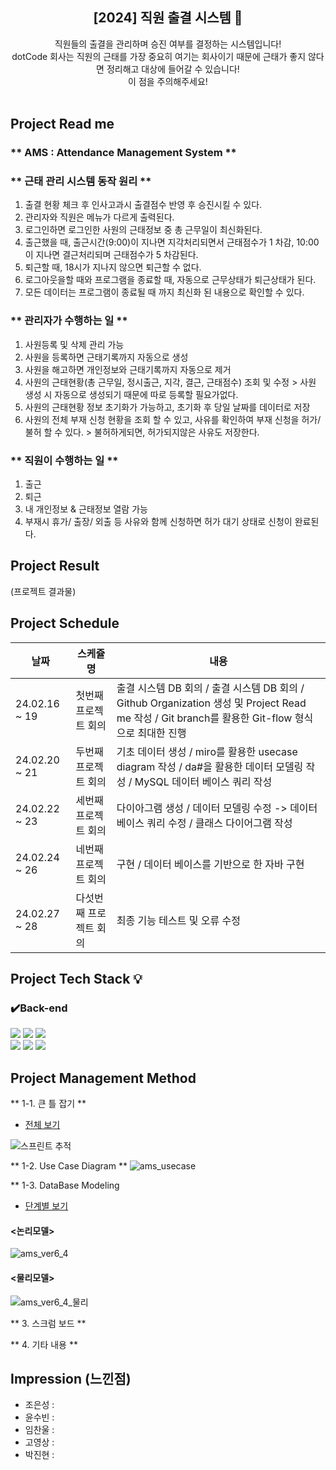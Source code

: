 <div align="center">
<h2>[2024] 직원 출결 시스템 📝</h2>
  직원들의 출결을 관리하며 승진 여부를 결정하는 시스템입니다!<br> dotCode 회사는 직원의 근태를 가장 중요히 여기는 회사이기 때문에 근태가 좋지 않다면 정리해고 대상에 들어갈 수 있습니다!<br> 이 점을 주의해주세요!<br><br>
</div>

## Project Read me
### ** AMS : Attendance Management System **
### ** 근태 관리 시스템 동작 원리 **
1. 출결 현황 체크 후 인사고과시 출결점수 반영 후 승진시킬 수 있다.
2. 관리자와 직원은 메뉴가 다르게 출력된다.
3. 로그인하면 로그인한 사원의 근태정보 중 총 근무일이 최신화된다.
4. 출근했을 때, 출근시간(9:00)이 지나면 지각처리되면서 근태점수가 1 차감, 10:00이 지나면 결근처리되며 근태점수가 5 차감된다.
5. 퇴근할 때, 18시가 지나지 않으면 퇴근할 수 없다.
6. 로그아웃을할 때와 프로그램을 종료할 때, 자동으로 근무상태가 퇴근상태가 된다.
7. 모든 데이터는 프로그램이 종료될 때 까지 최신화 된 내용으로 확인할 수 있다.

### ** 관리자가 수행하는 일 **
1. 사원등록 및 삭제 관리 가능
2. 사원을 등록하면 근태기록까지 자동으로 생성
3. 사원을 해고하면 개인정보와 근태기록까지 자동으로 제거
4. 사원의 근태현황(총 근무일, 정시출근, 지각, 결근, 근태점수) 조회 및 수정 > 사원 생성 시 자동으로 생성되기 때문에 따로 등록할 필요가없다.
5. 사원의 근태현황 정보 초기화가 가능하고, 초기화 후 당일 날짜를 데이터로 저장
6. 사원의 전체 부재 신청 현황을 조회 할 수 있고, 사유를 확인하여 부재 신청을 허가/불허 할 수 있다. > 불허하게되면, 허가되지않은 사유도 저장한다.

### ** 직원이 수행하는 일 **
1. 출근
2. 퇴근
3. 내 개인정보 & 근태정보 열람 가능
4. 부재시 휴가/ 출장/ 외출 등 사유와 함께 신청하면 허가 대기 상태로 신청이 완료된다.

## Project Result
(프로젝트 결과물)

## Project Schedule
|날짜|스케쥴명|내용|
|------|---|---|
|24.02.16 ~ 19|첫번째 프로젝트 회의|출결 시스템 DB 회의 / 출결 시스템 DB 회의 / Github Organization 생성 및 Project Read me 작성 / Git branch를 활용한 Git-flow 형식으로 최대한 진행|
|24.02.20 ~ 21|두번째 프로젝트 회의|기초 데이터 생성 / miro를 활용한 usecase diagram 작성 / da#을 활용한 데이터 모델링 작성 / MySQL 데이터 베이스 쿼리 작성|
|24.02.22 ~ 23|세번째 프로젝트 회의|다이아그램 생성 / 데이터 모델링 수정 -> 데이터 베이스 쿼리 수정 / 클래스 다이어그램 작성|
|24.02.24 ~ 26|네번째 프로젝트 회의|구현 / 데이터 베이스를 기반으로 한 자바 구현|
|24.02.27 ~ 28|다섯번째 프로젝트 회의|최종 기능 테스트 및 오류 수정|

## Project Tech Stack 💡
### ✔️Back-end
<div align=left>
<img src="https://img.shields.io/badge/IntelliJ IDEA-6DB33F?style=for-the-badge&logo=IntelliJ IDEA&logoColor=green">
<img src="https://img.shields.io/badge/java-007396?style=for-the-badge&logo=java&logoColor=white">
<img src="https://img.shields.io/badge/mysql-4479A1?style=for-the-badge&logo=mysql&logoColor=green">
<br>
  
<img src="https://img.shields.io/badge/gradle-02303A?style=for-the-badge&logo=gradle&logoColor=white">
<img src="https://img.shields.io/badge/github-181717?style=for-the-badge&logo=github&logoColor=white">
<img src="https://img.shields.io/badge/git-F05032?style=for-the-badge&logo=git&logoColor=white">
</div>

## Project Management Method
** 1-1. 큰 틀 잡기 **
- [전체 보기](https://docs.google.com/spreadsheets/d/1YogkHXzy_kJyizxFvUkbJNSwWlOVim1U43TBdAWUXFI/edit?usp=sharing)
  
![스프린트 추적](https://github.com/dotCodeTeam/dotCode/assets/134928447/4ab9f1c0-c943-403f-88fb-041f03417b8a)

** 1-2. Use Case Diagram **
![ams_usecase](https://github.com/dotCodeTeam/AMS/assets/90615404/bcc9eab0-091f-4a8e-887d-b9fc19d7ad06)

** 1-3. DataBase Modeling
- [단계별 보기](https://docs.google.com/spreadsheets/d/1C87q15x0XjstHbo-en2ivPs50yKtqrOh5AFT1MqlvHg/edit?usp=sharing)
 
#### <논리모델>
![ams_ver6_4](https://github.com/dotCodeTeam/AMS/assets/90615404/0a58e94a-add4-4d9c-bb8b-1375d17004fd)

#### <물리모델>
![ams_ver6_4_물리](https://github.com/dotCodeTeam/AMS/assets/90615404/8e4dce9a-4cda-469a-83d3-85ad5b6af414)

** 3. 스크럼 보드 **

** 4. 기타 내용 **

## Impression (느낀점)
- 조은성 :
- 윤수빈 :
- 임찬울 :
- 고영상 :
- 박진현 : 
